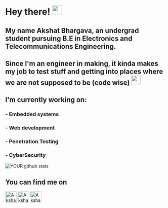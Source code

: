 # Hey there! <img src="https://raw.githubusercontent.com/MartinHeinz/MartinHeinz/master/wave.gif" width="30px">

## My name Akshat Bhargava, an undergrad student pursuing B.E in Electronics and Telecommunications Engineering.<br>
## Since I'm an engineer in making, it kinda makes my job to test stuff and getting into places where we are not supposed to be (code wise) <img src="https://img.icons8.com/fluent/48/000000/wink.png" width="30px">

## I'm currently working on:
### - Embedded systems
### - Web development
### - Penetration Testing
### - CyberSecurity

![YOUR github stats](https://github-readme-stats.vercel.app/api?username=akshatbhargava2906&show_icons=true&theme=dracula)


## You can find me on 
  
<a href="https://www.linkedin.com/in/akshat-bhargava-265bb9195/">
  <img align="left" alt="Akshat Bhargava's LinkedIN" width="36px" src="https://img.icons8.com/fluent/48/000000/linkedin.png"/>
</a>

<a href="https://twitter.com/akshatb29">
  <img align="left" alt="Akshat Bhargava | Twitter" width="36px" src="https://img.icons8.com/fluent/48/000000/twitter.png"/>
</a> 

<a href=https://www.instagram.com/_akshatbhargava/>
  <img align="left" alt="Akshat Bhargava | Instagram" width="36px" src="https://img.icons8.com/fluent/48/000000/instagram-new.png"/>
</a> 
